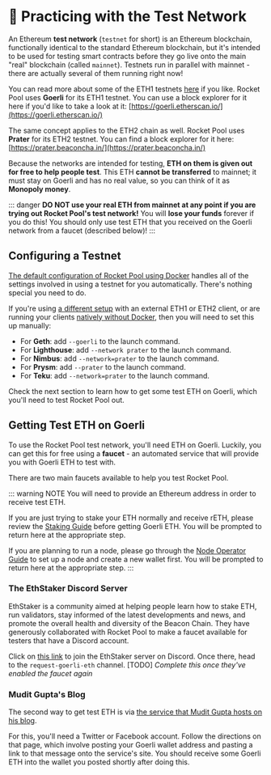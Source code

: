 # :book: Practicing with the Test Network

An Ethereum **test network** (`testnet` for short) is an Ethereum blockchain, functionally identical to the standard Ethereum blockchain, but it's intended to be used for testing smart contracts before they go live onto the main "real" blockchain (called `mainnet`).
Testnets run in parallel with mainnet - there are actually several of them running right now!

You can read more about some of the ETH1 testnets [here](https://support.mycrypto.com/how-to/getting-started/where-to-get-testnet-ether) if you like. 
Rocket Pool uses **Goerli** for its ETH1 testnet.
You can use a block explorer for it here if you'd like to take a look at it: [https://goerli.etherscan.io/](https://goerli.etherscan.io/)

The same concept applies to the ETH2 chain as well.
Rocket Pool uses **Prater** for its ETH2 testnet.
You can find a block explorer for it here: [https://prater.beaconcha.in/](https://prater.beaconcha.in/)

Because the networks are intended for testing, **ETH on them is given out for free to help people test**.
This ETH **cannot be transferred** to mainnet; it must stay on Goerli and has no real value, so you can think of it as **Monopoly money**.

::: danger
**DO NOT use your real ETH from mainnet at any point if you are trying out Rocket Pool's test network!**
You will **lose your funds** forever if you do this!
You should only use test ETH that you received on the Goerli network from a faucet (described below)!
:::


## Configuring a Testnet

[The default configuration of Rocket Pool using Docker](../node/install-modes.md) handles all of the settings involved in using a testnet for you automatically.
There's nothing special you need to do.

If you're using [a different setup](../node/install-modes.md) with an external ETH1 or ETH2 client, or are running your clients [natively without Docker](../node/install-modes.md), then you will need to set this up manually:

- For **Geth**: add `--goerli` to the launch command.
- For **Lighthouse**: add `--network prater` to the launch command.
- For **Nimbus**: add `--network=prater` to the launch command.
- For **Prysm**: add `--prater` to the launch command.
- For **Teku**: add `--network=prater` to the launch command.

Check the next section to learn how to get some test ETH on Goerli, which you'll need to test Rocket Pool out.


## Getting Test ETH on Goerli

To use the Rocket Pool test network, you'll need ETH on Goerli.
Luckily, you can get this for free using a **faucet** - an automated service that will provide you with Goerli ETH to test with.

There are two main faucets available to help you test Rocket Pool.

::: warning NOTE
You will need to provide an Ethereum address in order to receive test ETH.

If you are just trying to stake your ETH normally and receive rETH, please review the [Staking Guide](../staking/overview.md) before getting Goerli ETH.
You will be prompted to return here at the appropriate step.

If you are planning to run a node, please go through the [Node Operator Guide](../node/responsibilities.md) to set up a node and create a new wallet first.
You will be prompted to return here at the appropriate step.
:::

### The EthStaker Discord Server

EthStaker is a community aimed at helping people learn how to stake ETH, run validators, stay informed of the latest developments and news, and promote the overall health and diversity of the Beacon Chain.
They have generously collaborated with Rocket Pool to make a faucet available for testers that have a Discord account.

Click on [this link](https://discord.gg/GGGmqZdCBf) to join the EthStaker server on Discord.
Once there, head to the `request-goerli-eth` channel.
[TODO] *Complete this once they've enabled the faucet again*


### Mudit Gupta's Blog

The second way to get test ETH is via [the service that Mudit Gupta hosts on his blog](https://faucet.goerli.mudit.blog/).

For this, you'll need a Twitter or Facebook account.
Follow the directions on that page, which involve posting your Goerli wallet address and pasting a link to that message onto the service's site.
You should receive some Goerli ETH into the wallet you posted shortly after doing this.